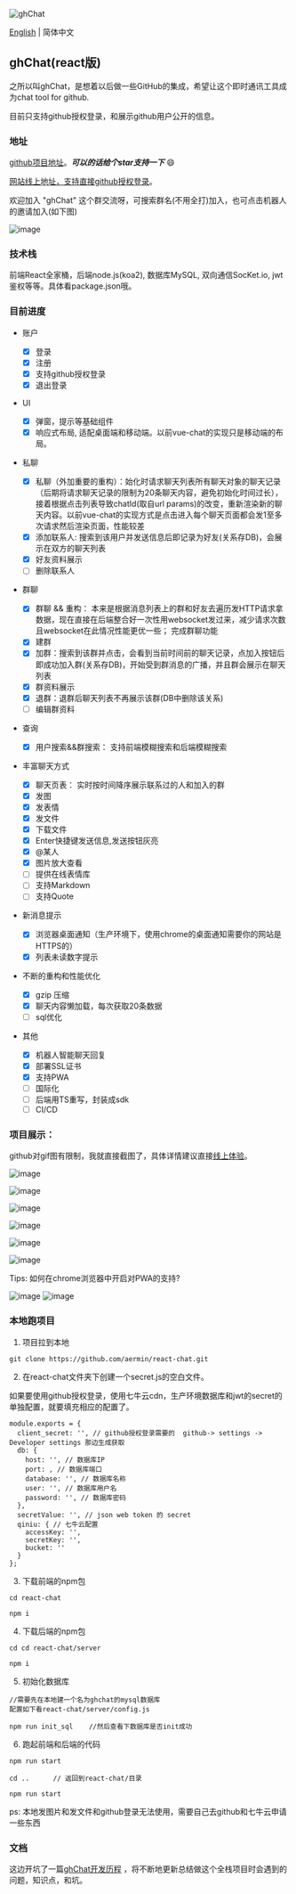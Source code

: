 ![ghChat](https://user-images.githubusercontent.com/24861316/54087066-55783580-438a-11e9-9a5d-14288e84a3f9.png)


[English](./README.md) | 简体中文

## ghChat(react版)

之所以叫ghChat，是想着以后做一些GitHub的集成，希望让这个即时通讯工具成为chat tool for github.

目前只支持github授权登录，和展示github用户公开的信息。

### 地址

[github项目地址](https://github.com/aermin/react-chat)。***可以的话给个star支持一下*** 😄


[网站线上地址，支持直接github授权登录](https://im.aermin.top)。

欢迎加入 "ghChat" 这个群交流呀，可搜索群名(不用全打)加入，也可点击机器人的邀请加入(如下图)

![image](https://user-images.githubusercontent.com/24861316/53296199-6337a200-3845-11e9-8435-3f5480cca602.png)

### 技术栈

前端React全家桶，后端node.js(koa2), 数据库MySQL, 双向通信SocKet.io, jwt鉴权等等。具体看package.json哦。

### 目前进度

- 账户

  - [x] 登录
  - [x] 注册
  - [x] 支持github授权登录 
  - [x] 退出登录

- UI
    - [x] 弹窗，提示等基础组件
    - [x] 响应式布局, 适配桌面端和移动端。以前vue-chat的实现只是移动端的布局。

- 私聊

  - [x] 私聊（外加重要的重构）：始化时请求聊天列表所有聊天对象的聊天记录（后期将请求聊天记录的限制为20条聊天内容，避免初始化时间过长），接着根据点击列表导致chatId(取自url params)的改变，重新渲染新的聊天内容。以前vue-chat的实现方式是点击进入每个聊天页面都会发1至多次请求然后渲染页面，性能较差
  - [x] 添加联系人: 搜索到该用户并发送信息后即记录为好友(关系存DB)，会展示在双方的聊天列表
  - [x] 好友资料展示
  - [ ] 删除联系人

- 群聊

  - [x] 群聊 && 重构： 本来是根据消息列表上的群和好友去遍历发HTTP请求拿数据，现在直接在后端整合好一次性用websocket发过来，减少请求次数且websocket在此情况性能更优一些； 完成群聊功能
  - [x] 建群
  - [x] 加群：搜索到该群并点击，会看到当前时间前的聊天记录，点加入按钮后即成功加入群(关系存DB)，开始受到群消息的广播，并且群会展示在聊天列表
  - [x] 群资料展示
  - [x] 退群：退群后聊天列表不再展示该群(DB中删除该关系)
  - [ ] 编辑群资料

- 查询

  - [x] 用户搜索&&群搜索： 支持前端模糊搜索和后端模糊搜索

- 丰富聊天方式

  - [x] 聊天页表： 实时按时间降序展示联系过的人和加入的群
  - [x] 发图
  - [x] 发表情
  - [x] 发文件
  - [x] 下载文件
  - [x] Enter快捷键发送信息,发送按钮灰亮
  - [x] @某人
  - [x] 图片放大查看
  - [ ] 提供在线表情库
  - [ ] 支持Markdown
  - [ ] 支持Quote

- 新消息提示

  - [x] 浏览器桌面通知（生产环境下，使用chrome的桌面通知需要你的网站是HTTPS的）
  - [x] 列表未读数字提示

- 不断的重构和性能优化

  - [x] gzip 压缩
  - [x] 聊天内容懒加载，每次获取20条数据
  - [ ] sql优化

- 其他

  - [x] 机器人智能聊天回复
  - [x] 部署SSL证书
  - [x] 支持PWA
  - [ ] 国际化
  - [ ] 后端用TS重写，封装成sdk
  - [ ] CI/CD

### 项目展示：

github对gif图有限制，我就直接截图了，具体详情建议直接[线上体验](https://im.aermin.top)。

![image](https://user-images.githubusercontent.com/24861316/53351929-e1d33300-395c-11e9-84a9-0a9fd793b5a1.png)

![image](https://user-images.githubusercontent.com/24861316/53295822-b3f7cc80-383e-11e9-83b4-82a12bd4a24f.png)

![image](https://user-images.githubusercontent.com/24861316/53296063-eb687800-3842-11e9-9da3-ab1c312c673d.png)

![image](https://user-images.githubusercontent.com/24861316/53296160-afcead80-3844-11e9-9827-4b03303fcd3d.png)

![image](https://user-images.githubusercontent.com/24861316/53351432-4346d200-395c-11e9-936e-e08d887f1355.png)

![image](https://user-images.githubusercontent.com/24861316/54492992-42271600-4906-11e9-8828-a79e018af1c8.png)

Tips: 如何在chrome浏览器中开启对PWA的支持?

![image](https://user-images.githubusercontent.com/24861316/54492876-3ab33d00-4905-11e9-8283-089f2af82399.png)
![image](https://user-images.githubusercontent.com/24861316/54493160-9e3e6a00-4907-11e9-8f26-427c6753e2a4.png)



### 本地跑项目

1. 项目拉到本地
```
git clone https://github.com/aermin/react-chat.git
```


2. 在react-chat文件夹下创建一个secret.js的空白文件。

如果要使用github授权登录，使用七牛云cdn，生产环境数据库和jwt的secret的单独配置，就要填充相应的配置了。
```
module.exports = {
  client_secret: '', // github授权登录需要的  github-> settings ->  Developer settings 那边生成获取
  db: {
    host: '', // 数据库IP
    port: , // 数据库端口
    database: '', // 数据库名称
    user: '', // 数据库用户名
    password: '', // 数据库密码
  },
  secretValue: '', // json web token 的 secret
  qiniu: { // 七牛云配置
    accessKey: '',
    secretKey: '',
    bucket: ''
  }
};
```

3. 下载前端的npm包
```
cd react-chat
```

```
npm i
```

4. 下载后端的npm包
```
cd cd react-chat/server 
```

```
npm i
```

5. 初始化数据库
```
//需要先在本地建一个名为ghchat的mysql数据库
配置如下看react-chat/server/config.js

npm run init_sql    //然后查看下数据库是否init成功
```

6. 跑起前端和后端的代码
```
npm run start
```

```
cd ..      // 返回到react-chat/目录
```

```
npm run start
```

ps: 本地发图片和发文件和github登录无法使用，需要自己去github和七牛云申请一些东西

### 文档

这边开坑了一篇[ghChat开发历程](https://github.com/aermin/blog/issues/60) ，将不断地更新总结做这个全栈项目时会遇到的问题，知识点，和坑。
